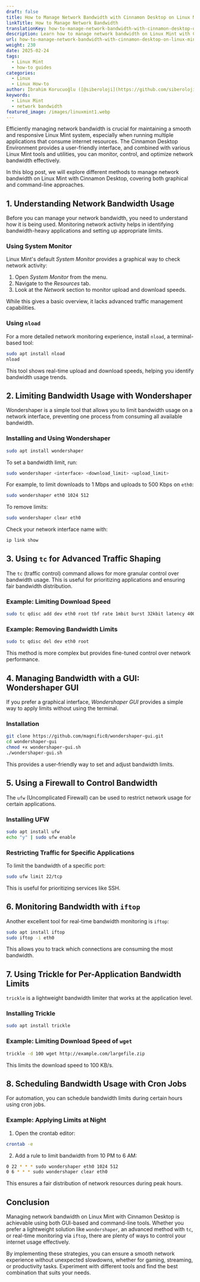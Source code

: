```yaml
---
draft: false
title: How to Manage Network Bandwidth with Cinnamon Desktop on Linux Mint
linkTitle: How to Manage Network Bandwidth
translationKey: how-to-manage-network-bandwidth-with-cinnamon-desktop-on-linux-mint
description: Learn how to manage network bandwidth on Linux Mint with Cinnamon Desktop using various tools and utilities for monitoring, controlling, and optimizing internet resources.
url: how-to-manage-network-bandwidth-with-cinnamon-desktop-on-linux-mint
weight: 230
date: 2025-02-24
tags:
  - Linux Mint
  - how-to guides
categories:
  - Linux
  - Linux How-to
author: İbrahim Korucuoğlu ([@siberoloji](https://github.com/siberoloji))
keywords:
  - Linux Mint
  - network bandwidth
featured_image: /images/linuxmint1.webp
---
```

Efficiently managing network bandwidth is crucial for maintaining a smooth and responsive Linux Mint system, especially when running multiple applications that consume internet resources. The Cinnamon Desktop Environment provides a user-friendly interface, and combined with various Linux Mint tools and utilities, you can monitor, control, and optimize network bandwidth effectively.

In this blog post, we will explore different methods to manage network bandwidth on Linux Mint with Cinnamon Desktop, covering both graphical and command-line approaches.

## 1. Understanding Network Bandwidth Usage

Before you can manage your network bandwidth, you need to understand how it is being used. Monitoring network activity helps in identifying bandwidth-heavy applications and setting up appropriate limits.

### Using System Monitor

Linux Mint's default *System Monitor* provides a graphical way to check network activity:

1. Open *System Monitor* from the menu.
2. Navigate to the *Resources* tab.
3. Look at the *Network* section to monitor upload and download speeds.

While this gives a basic overview, it lacks advanced traffic management capabilities.

### Using `nload`

For a more detailed network monitoring experience, install `nload`, a terminal-based tool:

```bash
sudo apt install nload
nload
```

This tool shows real-time upload and download speeds, helping you identify bandwidth usage trends.

## 2. Limiting Bandwidth Usage with Wondershaper

Wondershaper is a simple tool that allows you to limit bandwidth usage on a network interface, preventing one process from consuming all available bandwidth.

### Installing and Using Wondershaper

```bash
sudo apt install wondershaper
```

To set a bandwidth limit, run:

```bash
sudo wondershaper <interface> <download_limit> <upload_limit>
```

For example, to limit downloads to 1 Mbps and uploads to 500 Kbps on `eth0`:

```bash
sudo wondershaper eth0 1024 512
```

To remove limits:

```bash
sudo wondershaper clear eth0
```

Check your network interface name with:

```bash
ip link show
```

## 3. Using `tc` for Advanced Traffic Shaping

The `tc` (traffic control) command allows for more granular control over bandwidth usage. This is useful for prioritizing applications and ensuring fair bandwidth distribution.

### Example: Limiting Download Speed

```bash
sudo tc qdisc add dev eth0 root tbf rate 1mbit burst 32kbit latency 400ms
```

### Example: Removing Bandwidth Limits

```bash
sudo tc qdisc del dev eth0 root
```

This method is more complex but provides fine-tuned control over network performance.

## 4. Managing Bandwidth with a GUI: Wondershaper GUI

If you prefer a graphical interface, *Wondershaper GUI* provides a simple way to apply limits without using the terminal.

### Installation

```bash
git clone https://github.com/magnific0/wondershaper-gui.git
cd wondershaper-gui
chmod +x wondershaper-gui.sh
./wondershaper-gui.sh
```

This provides a user-friendly way to set and adjust bandwidth limits.

## 5. Using a Firewall to Control Bandwidth

The `ufw` (Uncomplicated Firewall) can be used to restrict network usage for certain applications.

### Installing UFW

```bash
sudo apt install ufw
echo "y" | sudo ufw enable
```

### Restricting Traffic for Specific Applications

To limit the bandwidth of a specific port:

```bash
sudo ufw limit 22/tcp
```

This is useful for prioritizing services like SSH.

## 6. Monitoring Bandwidth with `iftop`

Another excellent tool for real-time bandwidth monitoring is `iftop`:

```bash
sudo apt install iftop
sudo iftop -i eth0
```

This allows you to track which connections are consuming the most bandwidth.

## 7. Using Trickle for Per-Application Bandwidth Limits

`trickle` is a lightweight bandwidth limiter that works at the application level.

### Installing Trickle

```bash
sudo apt install trickle
```

### Example: Limiting Download Speed of `wget`

```bash
trickle -d 100 wget http://example.com/largefile.zip
```

This limits the download speed to 100 KB/s.

## 8. Scheduling Bandwidth Usage with Cron Jobs

For automation, you can schedule bandwidth limits during certain hours using cron jobs.

### Example: Applying Limits at Night

1. Open the crontab editor:

```bash
crontab -e
```

2. Add a rule to limit bandwidth from 10 PM to 6 AM:

```bash
0 22 * * * sudo wondershaper eth0 1024 512
0 6 * * * sudo wondershaper clear eth0
```

This ensures a fair distribution of network resources during peak hours.

## Conclusion

Managing network bandwidth on Linux Mint with Cinnamon Desktop is achievable using both GUI-based and command-line tools. Whether you prefer a lightweight solution like `wondershaper`, an advanced method with `tc`, or real-time monitoring via `iftop`, there are plenty of ways to control your internet usage effectively.

By implementing these strategies, you can ensure a smooth network experience without unexpected slowdowns, whether for gaming, streaming, or productivity tasks. Experiment with different tools and find the best combination that suits your needs.
